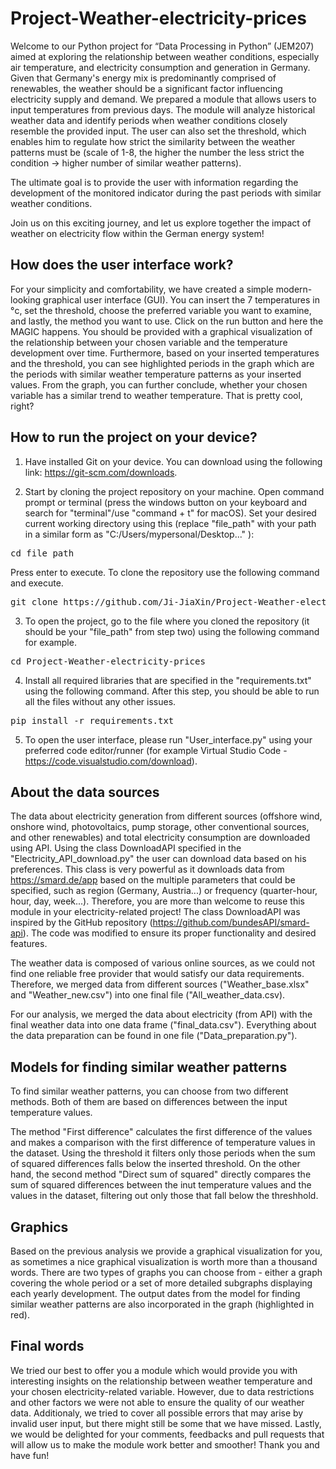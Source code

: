 # Project-Weather-electricity-prices
Welcome to our Python project for “Data Processing in Python” (JEM207) aimed at exploring the relationship between weather conditions, especially air temperature, and electricity consumption and generation in Germany. Given that Germany's energy mix is predominantly comprised of renewables, the weather should be a significant factor influencing electricity supply and demand. We prepared a module that allows users to input temperatures from previous days. The module will analyze historical weather data and identify periods when weather conditions closely resemble the provided input. The user can also set the threshold, which enables him to regulate how strict the similarity between the weather patterns must be (scale of 1-8, the higher the number the less strict the condition -> higher number of similar weather patterns). 

The ultimate goal is to provide the user with information regarding the development of the monitored indicator during the past periods with similar weather conditions. 

Join us on this exciting journey, and let us explore together the impact of weather on electricity flow within the German energy system!

## How does the user interface work?
For your simplicity and comfortability, we have created a simple modern-looking graphical user interface (GUI). You can insert the 7 temperatures in °c, set the threshold, choose the preferred variable you want to examine, and lastly, the method you want to use.
Click on the run button and here the MAGIC happens. You should be provided with a graphical visualization of the relationship between your chosen variable and the temperature development over time. Furthermore, based on your inserted temperatures and the threshold, you can see highlighted periods in the graph which are the periods with similar weather temperature patterns as your inserted values. 
From the graph, you can further conclude, whether your chosen variable has a similar trend to weather temperature. That is pretty cool, right?

## How to run the project on your device?
1. Have installed Git on your device. You can download using the following link: https://git-scm.com/downloads. 

2. Start by cloning the project repository on your machine. Open command prompt or terminal (press the windows button on your keyboard and search for "terminal"/use "command + t" for macOS). Set your desired current working directory using this (replace "file_path" with your path in a similar form as "C:/Users/mypersonal/Desktop..." ):
<pre>
cd file_path
</pre>
Press enter to execute. To clone the repository use the following command and execute.
<pre>
git clone https://github.com/Ji-JiaXin/Project-Weather-electricity-prices.git
</pre>

3. To open the project, go to the file where you cloned the repository (it should be your "file_path" from step two) using the following command for example.
<pre>
cd Project-Weather-electricity-prices
</pre>

4. Install all required libraries that are specified in the "requirements.txt" using the following command. After this step, you should be able to run all the files without any other issues. 
<pre>
pip install -r requirements.txt
</pre>

5. To open the user interface, please run "User_interface.py" using your preferred code editor/runner (for example Virtual Studio Code - https://code.visualstudio.com/download). 

## About the data sources
The data about electricity generation from different sources (offshore wind, onshore wind, photovoltaics, pump storage, other conventional sources, and other renewables) and total electricity consumption are downloaded using API. Using the class DownloadAPI specified in the "Electricity_API_download.py" the user can download data based on his preferences. This class is very powerful as it downloads data from https://smard.de/app based on the multiple parameters that could be specified, such as region (Germany, Austria...) or frequency (quarter-hour, hour, day, week...). Therefore, you are more than welcome to reuse this module in your electricity-related project! The class DownloadAPI was inspired by the GitHub repository (https://github.com/bundesAPI/smard-api). The code was modified to ensure its proper functionality and desired features. 

The weather data is composed of various online sources, as we could not find one reliable free provider that would satisfy our data requirements. Therefore, we merged data from different sources ("Weather_base.xlsx" and "Weather_new.csv") into one final file ("All_weather_data.csv). 

For our analysis, we merged the data about electricity (from API) with the final weather data into one data frame ("final_data.csv"). Everything about the data preparation can be found in one file ("Data_preparation.py").

## Models for finding similar weather patterns
To find similar weather patterns, you can choose from two different methods. Both of them are based on differences between the input temperature values. 

The method "First difference" calculates the first difference of the values and makes a comparison with the first difference of temperature values in the dataset. Using the threshold it filters only those periods when the sum of squared differences falls below the inserted threshold. On the other hand, the second method "Direct sum of squared" directly compares the sum of squared differences between the inut temperature values and the values in the dataset, filtering out only those that fall below the threshhold.   

## Graphics
Based on the previous analysis we provide a graphical visualization for you, as sometimes a nice graphical visualization is worth more than a thousand words. There are two types of graphs you can choose from - either a graph covering the whole period or a set of more detailed subgraphs displaying each yearly development. The output dates from the model for finding similar weather patterns are also incorporated in the graph (highlighted in red).  

## Final words
We tried our best to offer you a module which would provide you with interesting insights on the relationship between weather temperature and your chosen electricity-related variable. However, due to data restrictions and other factors we were not able to ensure the quality of our weather data. Additionaly, we tried to cover all possible errors that may arise by invalid user input, but there might still be some that we have missed. Lastly, we would be delighted for your comments, feedbacks and pull requests that will allow us to make the module work better and smoother! Thank you and have fun!


